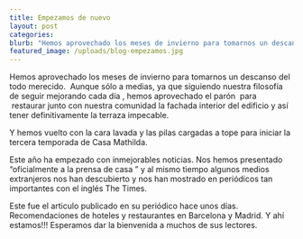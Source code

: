 ```yaml
---
title: Empezamos de nuevo
layout: post
categories:
blurb: "Hemos aprovechado los meses de invierno para tomarnos un descanso del todo merecido. \_Aunque sólo a medias, ya que siguiendo nuestra filosofía de seguir mejorando cada día , hemos aprovechado el parón \_para \_restaurar junto con nuestra comunidad la fachada interior del edificio y así tener definitivamente la terraza impecable."
featured_image: /uploads/blog-empezamos.jpg
---
```


Hemos aprovechado los meses de invierno para tomarnos un descanso del todo merecido. &nbsp;Aunque s&oacute;lo a medias, ya que siguiendo nuestra filosof&iacute;a de seguir mejorando cada d&iacute;a , hemos aprovechado el par&oacute;n &nbsp;para &nbsp;restaurar junto con nuestra comunidad la fachada interior del edificio y as&iacute; tener definitivamente la terraza impecable.

Y hemos vuelto con la cara lavada y las pilas cargadas a tope para iniciar la tercera temporada de Casa Mathilda.

Este a&ntilde;o ha empezado con inmejorables noticias. Nos hemos presentado “oficialmente a la prensa de casa ” y al mismo tiempo algunos medios extranjeros nos han descubierto y nos han mostrado en peri&oacute;dicos tan importantes con el ingl&eacute;s The Times.

Este fue el articulo publicado en su peri&oacute;dico hace unos d&iacute;as. Recomendaciones de hoteles y restaurantes en Barcelona y Madrid. Y ah&iacute; estamos!!! Esperamos dar la bienvenida a muchos de sus lectores.
